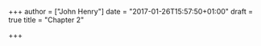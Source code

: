 +++
author = ["John Henry"]
date = "2017-01-26T15:57:50+01:00"
draft = true
title = "Chapter 2"

+++

